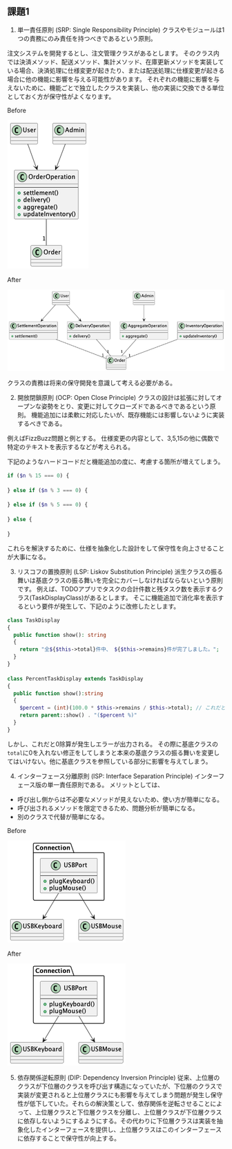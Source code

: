 ## 課題1

1. 単一責任原則 (SRP: Single Responsibility Principle)
クラスやモジュールは1つの責務にのみ責任を持つべきであるという原則。

注文システムを開発するとし、注文管理クラスがあるとします。
そのクラス内では決済メソッド、配送メソッド、集計メソッド、在庫更新メソッドを実装している場合、決済処理に仕様変更が起きたり、または配送処理に仕様変更が起きる場合に他の機能に影響を与える可能性があります。
それぞれの機能に影響を与えないために、機能ごとで独立したクラスを実装し、他の実装に交換できる単位としておく方が保守性がよくなります。

Before

![前](./srp_before.png)

After

![後](./srp_after.png)


クラスの責務は将来の保守開発を意識して考える必要がある。

2. 開放閉鎖原則 (OCP: Open Close Principle)
クラスの設計は拡張に対してオープンな姿勢をとり、変更に対してクローズドであるべきであるという原則。
機能追加には柔軟に対応したいが、既存機能には影響しないように実装するべきである。

例えばFizzBuzz問題と例とする。
仕様変更の内容として、3,5,15の他に偶数で特定のテキストを表示するなどが考えられる。

下記のようなハードコードだと機能追加の度に、考慮する箇所が増えてしまう。

````php
if ($n % 15 === 0) {

} else if ($n % 3 === 0) {

} else if ($n % 5 === 0) {

} else {

}
````

これらを解決するために、仕様を抽象化した設計をして保守性を向上させることが大事になる。

3. リスコフの置換原則 (LSP: Liskov Substitution Principle)
派生クラスの振る舞いは基底クラスの振る舞いを完全にカバーしなければならないという原則です。
例えば、TODOアプリでタスクの合計件数と残タスク数を表示するクラス(TaskDisplayClass)があるとします。
そこに機能追加で消化率を表示するという要件が発生して、下記のように改修したとします。


````php
class TaskDisplay
{
  public function show(): string
  {
    return "全${$this->total}件中、 ${$this->remains}件が完了しました。";
  }
}

class PercentTaskDisplay extends TaskDisplay
{
  public function show():string
  {
    $percent = (int)(100.0 * $this->remains / $this->total); // これだと0除算が発生！！
    return parent::show() . "($percent %)"
  }
}
````

しかし、これだと0除算が発生しエラーが出力される。
その際に基底クラスの`total`に0を入れない修正をしてしまうと本来の基底クラスの振る舞いを変更してはいけない。他に基底クラスを参照している部分に影響を与えてしまう。

4. インターフェース分離原則 (ISP: Interface Separation Principle)
インターフェース版の単一責任原則である。
メリットとしては、
- 呼び出し側からは不必要なメソッドが見えないため、使い方が簡単になる。
- 呼び出されるメソッドを限定できるため、問題分析が簡単になる。
- 別のクラスで代替が簡単になる。

Before

![前](./isp_before.png)

After

![後](./isp_before.png)


5. 依存関係逆転原則 (DIP: Dependency Inversion Principle)
従来、上位層のクラスが下位層のクラスを呼び出す構造になっていたが、下位層のクラスで実装が変更されると上位層クラスにも影響を与えてしまう問題が発生し保守性が低下していた。それらの解決策として、依存関係を逆転させることによって、上位層クラスと下位層クラスを分離し、上位層クラスが下位層クラスに依存しないようにするようにする。その代わりに下位層クラスは実装を抽象化したインターフェースを提供し、上位層クラスはこのインターフェースに依存することで保守性が向上する。

